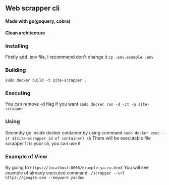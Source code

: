 ## Web scrapper cli

#### Made with go(goquery, cobra)

#### Clean architecture

### Installing

Firstly add .env file, I recommend don't change it
`cp .env.example .env`

### Building

`sudo docker build -t site-scrapper .`

### Executing

You can remove -d flag if you want
`sudo docker run -d -it -p site-scrapper`

### Using

Secondly go inside docker container by using command
`sudo docker exec -it ${site-scrapper id of container} sh`
There will be executable file scrapper
It is your cli, you can use it

### Example of View

By going to
`https://localhost:8008/example.ya.ru.html`
You will see example of already executed command
`./scrapper --url https://google.com --keyword yandex`

